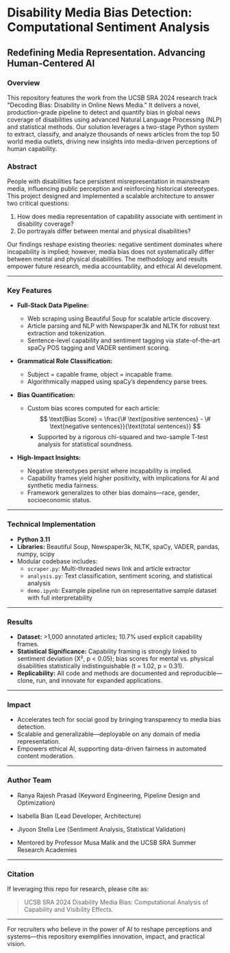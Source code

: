 # Disability Media Bias Detection: Computational Sentiment Analysis

## Redefining Media Representation. Advancing Human-Centered AI

### Overview

This repository features the work from the UCSB SRA 2024 research track "Decoding Bias: Disability in Online News Media." It delivers a novel, production-grade pipeline to detect and quantify bias in global news coverage of disabilities using advanced Natural Language Processing (NLP) and statistical methods. Our solution leverages a two-stage Python system to extract, classify, and analyze thousands of news articles from the top 50 world media outlets, driving new insights into media-driven perceptions of human capability.


### Abstract

People with disabilities face persistent misrepresentation in mainstream media, influencing public perception and reinforcing historical stereotypes. This project designed and implemented a scalable architecture to answer two critical questions:
1. How does media representation of capability associate with sentiment in disability coverage?
2. Do portrayals differ between mental and physical disabilities?

Our findings reshape existing theories: negative sentiment dominates where incapability is implied; however, media bias does not systematically differ between mental and physical disabilities. The methodology and results empower future research, media accountability, and ethical AI development.

***

### Key Features

- **Full-Stack Data Pipeline:** 
  - Web scraping using Beautiful Soup for scalable article discovery.
  - Article parsing and NLP with Newspaper3k and NLTK for robust text extraction and tokenization.
  - Sentence-level capability and sentiment tagging via state-of-the-art spaCy POS tagging and VADER sentiment scoring.

- **Grammatical Role Classification:**
  - Subject = capable frame, object = incapable frame.
  - Algorithmically mapped using spaCy’s dependency parse trees.

- **Bias Quantification:**
  - Custom bias scores computed for each article: 
    $$
    \text{Bias Score} = \frac{\# \text{positive sentences} - \# \text{negative sentences}}{\text{total sentences}}
    $$
    - Supported by a rigorous chi-squared and two-sample T-test analysis for statistical soundness.

- **High-Impact Insights:**
  - Negative stereotypes persist where incapability is implied.
  - Capability frames yield higher positivity, with implications for AI and synthetic media fairness.
  - Framework generalizes to other bias domains—race, gender, socioeconomic status.

***

### Technical Implementation

- **Python 3.11**
- **Libraries:** Beautiful Soup, Newspaper3k, NLTK, spaCy, VADER, pandas, numpy, scipy
- Modular codebase includes:
  - `scraper.py`: Multi-threaded news link and article extractor
  - `analysis.py`: Text classification, sentiment scoring, and statistical analysis
  - `demo.ipynb`: Example pipeline run on representative sample dataset with full interpretability

***

### Results

- **Dataset:** >1,000 annotated articles; 10.7% used explicit capability frames.
- **Statistical Significance:** Capability framing is strongly linked to sentiment deviation (X², p < 0.05); bias scores for mental vs. physical disabilities statistically indistinguishable (t = 1.02, p = 0.31).
- **Replicability:** All code and methods are documented and reproducible—clone, run, and innovate for expanded applications.

***

### Impact

- Accelerates tech for social good by bringing transparency to media bias detection.
- Scalable and generalizable—deployable on any domain of media representation.
- Empowers ethical AI, supporting data-driven fairness in automated content moderation.

***

### Author Team

- Ranya Rajesh Prasad (Keyword Engineering, Pipeline Design and Optimization)
- Isabella Bian (Lead Developer, Architecture)
- Jiyoon Stella Lee (Sentiment Analysis, Statistical Validation)

- Mentored by Professor Musa Malik and the UCSB SRA Summer Research Academies

***

### Citation

If leveraging this repo for research, please cite as:
> UCSB SRA 2024 Disability Media Bias: Computational Analysis of Capability and Visibility Effects.

***

For recruiters who believe in the power of AI to reshape perceptions and systems—this repository exemplifies innovation, impact, and practical vision.

